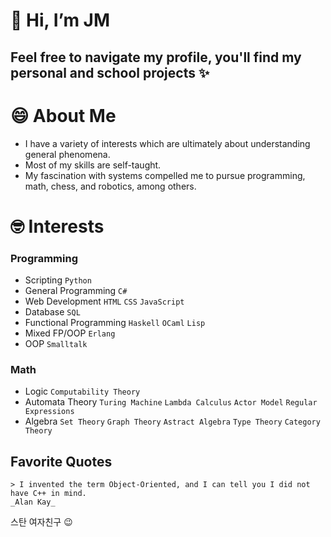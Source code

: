 # 👋 Hi, I’m JM
## Feel free to navigate my profile, you'll find my personal and school projects ✨

# 😄 About Me
- I have a variety of interests which are ultimately about understanding general phenomena.
- Most of my skills are self-taught.
- My fascination with systems compelled me to pursue programming, math, chess, and robotics, among others.

# 🤓 Interests
### Programming
- Scripting ```Python```
- General Programming ```C#```
- Web Development ```HTML``` ```CSS``` ```JavaScript```
- Database ```SQL```
- Functional Programming ```Haskell``` ```OCaml``` ```Lisp```
- Mixed FP/OOP ```Erlang```
- OOP ```Smalltalk```

### Math
- Logic ```Computability Theory```
- Automata Theory ```Turing Machine``` ```Lambda Calculus``` ```Actor Model``` ```Regular Expressions```
- Algebra ```Set Theory``` ```Graph Theory``` ```Astract Algebra``` ```Type Theory``` ```Category Theory```

## Favorite Quotes
```
> I invented the term Object-Oriented, and I can tell you I did not have C++ in mind.
_Alan Kay_
```

스탄 여자친구 😉
